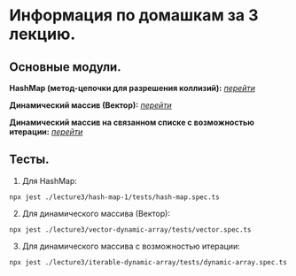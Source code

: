 # Информация по домашкам за 3 лекцию.

## Основные модули.

**HashMap (метод-цепочки для разрешения коллизий):** [_перейти_](./hash-map-1/modules/hash-map.ts)

**Динамический массив (Вектор):** [_перейти_](./vector-dynamic-array/modules/vector.ts)

**Динамический массив на связанном списке с возможностью итерации:** [_перейти_](./iterable-dynamic-array/modules/dynamic-array.ts)

## Тесты.

1. Для HashMap:

```
npx jest ./lecture3/hash-map-1/tests/hash-map.spec.ts
```

2. Для динамического массива (Вектор):

```
npx jest ./lecture3/vector-dynamic-array/tests/vector.spec.ts
```

3. Для динамического массива с возможностью итерации:

```
npx jest ./lecture3/iterable-dynamic-array/tests/dynamic-array.spec.ts
```
